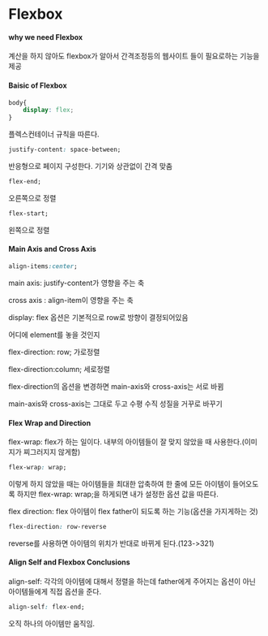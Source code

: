 # Flexbox

#### why we need Flexbox

계산을 하지 않아도 flexbox가 알아서 간격조정등의 웹사이트 들이 필요로하는 기능을 제공



#### Baisic of Flexbox

```css
body{
    display: flex;
}
```

플렉스컨테이너 규칙을 따른다.

```css
justify-content: space-between;
```

반응형으로 페이지 구성한다. 기기와 상관없이 간격 맞춤

```css
flex-end;
```

오른쪽으로 정렬

```css
flex-start;
```

왼쪽으로 정렬



#### Main Axis and Cross Axis

```css
align-items:center;
```

main axis: justify-content가 영향을 주는 축

cross axis : align-item이 영향을 주는 축

display: flex 옵션은 기본적으로 row로 방향이 결정되어있음

어디에 element를 놓을 것인지

flex-direction: row; 가로정렬

flex-direction:column; 세로정렬

flex-direction의 옵션을 변경하면 main-axis와 cross-axis는 서로 바뀜

main-axis와 cross-axis는 그대로 두고 수평 수직 성질을 거꾸로 바꾸기



#### Flex Wrap and Direction

flex-wrap: flex가 하는 일이다. 내부의 아이템들이 잘 맞지 않았을 때 사용한다.(이미지가 찌그러지지 않게함)

```css
flex-wrap: wrap;
```

이렇게 하지 않았을 때는 아이템들을 최대한 압축하여 한 줄에 모든 아이템이 들어오도록 하지만 flex-wrap: wrap;을 하게되면 내가 설정한 옵션 값을 따른다.

flex direction: flex 아이템이 flex father이 되도록 하는 기능(옵션을 가지게하는 것)

```css
flex-direction: row-reverse
```

reverse를 사용하면 아이템의 위치가 반대로 바뀌게 된다.(123->321)



#### Align Self and Flexbox Conclusions

align-self: 각각의 아이템에 대해서 정렬을 하는데  father에게 주어지는 옵션이 아닌 아이템들에게 직접 옵션을 준다.

```css
align-self: flex-end;
```

오직 하나의 아이템만 움직임.